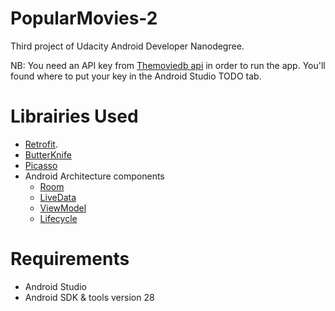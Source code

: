 # PopularMovies-2
Third project of Udacity Android Developer Nanodegree.



NB: You need an API key from [Themoviedb api](https://www.themoviedb.org/) in order to run the app. You'll found where to put your key in the Android Studio TODO tab.

# Librairies Used
* [Retrofit](https://square.github.io/retrofit/).
* [ButterKnife](jakewharton.github.io/butterknife/)
* [Picasso](square.github.io/picasso/)
* Android Architecture components 
  - [Room](https://developer.android.com/topic/libraries/architecture/room)
  - [LiveData](https://developer.android.com/topic/libraries/architecture/livedata)
  - [ViewModel](https://developer.android.com/topic/libraries/architecture/viewmodel)
  - [Lifecycle](https://developer.android.com/topic/libraries/architecture/lifecycle)

# Requirements
* Android Studio
* Android SDK & tools version 28
